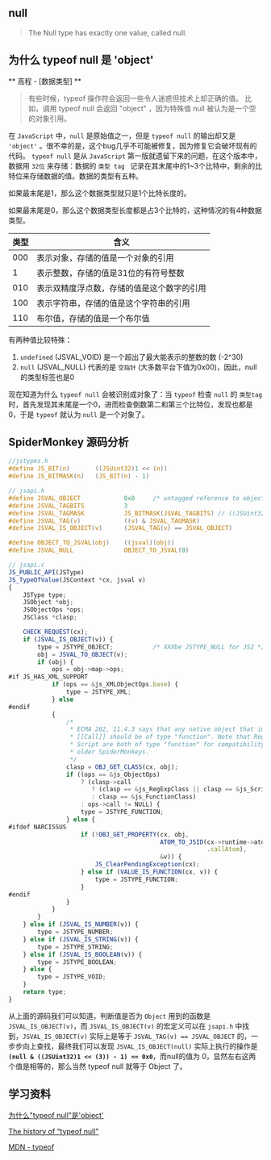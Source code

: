 ## null

> The Null type has exactly one value, called null.

## 为什么 typeof null 是 'object'

** 高程 - [数据类型] **
> 有些时候，typeof 操作符会返回一些令人迷惑但技术上却正确的值。
> 比如，调用 typeof null 会返回 "object" ，因为特殊值 null 被认为是一个空的对象引用。

在 `JavaScript` 中，`null` 是原始值之一，但是 `typeof null` 的输出却又是 `'object'` 。很不幸的是，这个bug几乎不可能被修复，因为修复它会破坏现有的代码。 `typeof null` 是从 `JavaScript` 第一版就遗留下来的问题，在这个版本中，数据用 `32位` 来存储：数据的 `类型 tag ` 记录在其末尾中的1~3个比特中，剩余的比特位来存储数据的值。数据的类型有五种。

如果最末尾是1，那么这个数据类型就只是1个比特长度的。

如果最末尾是0，那么这个数据类型长度都是占3个比特的，这种情况的有4种数据类型。

| 类型 | 含义 |
| ---- |----------------------------|
| 000 | 表示对象，存储的值是一个对象的引用 |
| 1   | 表示整数，存储的值是31位的有符号整数 |
| 010 | 表示双精度浮点数，存储的值是这个数字的引用 |
| 100 | 表示字符串，存储的值是这个字符串的引用 |
| 110 | 布尔值，存储的值是一个布尔值 |

有两种值比较特殊：

1. `undefined` (JSVAL_VOID) 是一个超出了最大能表示的整数的数 (-2^30)
2. `null` (JSVAL_NULL) 代表的是 `空指针` (大多数平台下值为0x00)，因此，null的类型标签也是0

现在知道为什么 `typeof null` 会被识别成对象了：当 `typeof` 检查 `null` 的 `类型tag` 时，首先发现其末尾是一个0，进而检查倒数第二和第三个比特位，发现也都是0，于是 `typeof` 就认为 `null` 是一个对象了。

## SpiderMonkey 源码分析

```c
//jstypes.h
#define JS_BIT(n)       ((JSUint32)1 << (n))
#define JS_BITMASK(n)   (JS_BIT(n) - 1)
```

```c
// jsapi.h
#define JSVAL_OBJECT            0x0     /* untagged reference to object */
#define JSVAL_TAGBITS           3
#define JSVAL_TAGMASK           JS_BITMASK(JSVAL_TAGBITS) // ((JSUint32)1 << (3)) - 1
#define JSVAL_TAG(v)            ((v) & JSVAL_TAGMASK)
#define JSVAL_IS_OBJECT(v)      (JSVAL_TAG(v) == JSVAL_OBJECT)

#define OBJECT_TO_JSVAL(obj)    ((jsval)(obj))
#define JSVAL_NULL              OBJECT_TO_JSVAL(0)
```

```javascript
// jsapi.c
JS_PUBLIC_API(JSType)
JS_TypeOfValue(JSContext *cx, jsval v)
{
    JSType type;
    JSObject *obj;
    JSObjectOps *ops;
    JSClass *clasp;

    CHECK_REQUEST(cx);
    if (JSVAL_IS_OBJECT(v)) {
        type = JSTYPE_OBJECT;           /* XXXbe JSTYPE_NULL for JS2 */
        obj = JSVAL_TO_OBJECT(v);
        if (obj) {
            ops = obj->map->ops;
#if JS_HAS_XML_SUPPORT
            if (ops == &js_XMLObjectOps.base) {
                type = JSTYPE_XML;
            } else
#endif
            {
                /*
                 * ECMA 262, 11.4.3 says that any native object that implements
                 * [[Call]] should be of type "function". Note that RegExp and
                 * Script are both of type "function" for compatibility with
                 * older SpiderMonkeys.
                 */
                clasp = OBJ_GET_CLASS(cx, obj);
                if ((ops == &js_ObjectOps)
                    ? (clasp->call
                       ? (clasp == &js_RegExpClass || clasp == &js_ScriptClass)
                       : clasp == &js_FunctionClass)
                    : ops->call != NULL) {
                    type = JSTYPE_FUNCTION;
                } else {
#ifdef NARCISSUS
                    if (!OBJ_GET_PROPERTY(cx, obj,
                                          ATOM_TO_JSID(cx->runtime->atomState
                                                       .callAtom),
                                          &v)) {
                        JS_ClearPendingException(cx);
                    } else if (VALUE_IS_FUNCTION(cx, v)) {
                        type = JSTYPE_FUNCTION;
                    }
#endif
                }
            }
        }
    } else if (JSVAL_IS_NUMBER(v)) {
        type = JSTYPE_NUMBER;
    } else if (JSVAL_IS_STRING(v)) {
        type = JSTYPE_STRING;
    } else if (JSVAL_IS_BOOLEAN(v)) {
        type = JSTYPE_BOOLEAN;
    } else {
        type = JSTYPE_VOID;
    }
    return type;
}
```

从上面的源码我们可以知道，判断值是否为 `Object` 用到的函数是 `JSVAL_IS_OBJECT(v)`，而 `JSVAL_IS_OBJECT(v)` 的宏定义可以在 `jsapi.h` 中找到，`JSVAL_IS_OBJECT(v)` 实际上是等于 `JSVAL_TAG(v) == JSVAL_OBJECT` 的，一步步向上查找，最终我们可以发现
 `JSVAL_IS_OBJECT(null)` 实际上执行的操作是 **`(null & ((JSUint32)1 << (3)) - 1) == 0x0`**，而null的值为 0，显然左右这两个值是相等的，那么当然 typeof null 就等于 Object 了。

## 学习资料
[为什么"typeof null"是'object'](https://zui.su/typeof_null/)

[The history of “typeof null”](http://2ality.com/2013/10/typeof-null.html)

[MDN - typeof](https://developer.mozilla.org/zh-CN/docs/Web/JavaScript/Reference/Operators/typeof)
